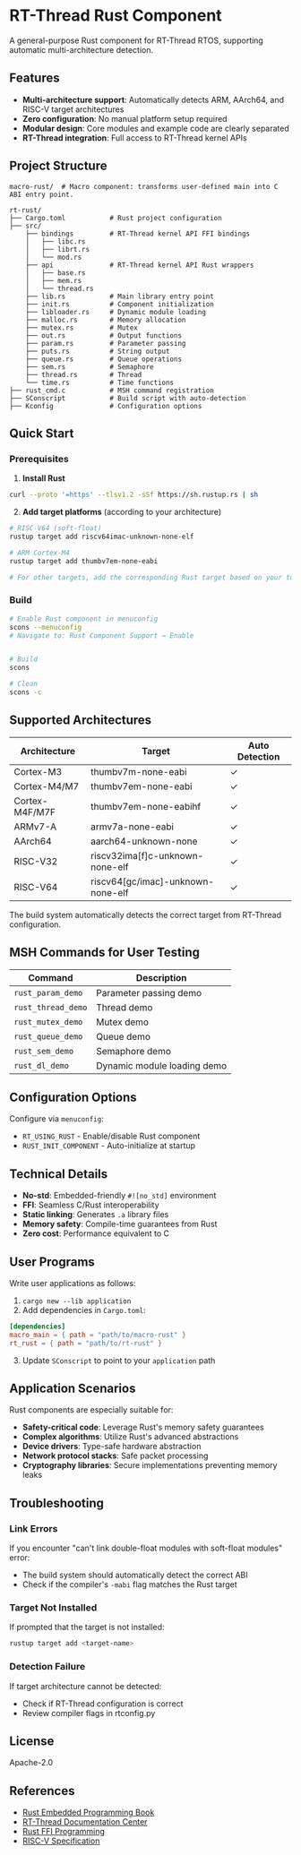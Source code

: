 # RT-Thread Rust Component

A general-purpose Rust component for RT-Thread RTOS, supporting automatic multi-architecture detection.

## Features

- **Multi-architecture support**: Automatically detects ARM, AArch64, and RISC-V target architectures
- **Zero configuration**: No manual platform setup required
- **Modular design**: Core modules and example code are clearly separated
- **RT-Thread integration**: Full access to RT-Thread kernel APIs

## Project Structure

```
macro-rust/  # Macro component: transforms user-defined main into C ABI entry point.
                        
rt-rust/
├── Cargo.toml           # Rust project configuration
├── src/
    ├── bindings         # RT-Thread kernel API FFI bindings
    │   ├── libc.rs
    │   ├── librt.rs
    │   └── mod.rs
    ├── api              # RT-Thread kernel API Rust wrappers
    │   ├── base.rs
    │   ├── mem.rs
    │   └── thread.rs
    ├── lib.rs           # Main library entry point
    ├── init.rs          # Component initialization
    ├── libloader.rs     # Dynamic module loading
    ├── malloc.rs        # Memory allocation
    ├── mutex.rs         # Mutex
    ├── out.rs           # Output functions
    ├── param.rs         # Parameter passing
    ├── puts.rs          # String output
    ├── queue.rs         # Queue operations
    ├── sem.rs           # Semaphore
    ├── thread.rs        # Thread
    └── time.rs          # Time functions
├── rust_cmd.c           # MSH command registration
├── SConscript           # Build script with auto-detection
├── Kconfig              # Configuration options
```

## Quick Start

### Prerequisites

1. **Install Rust**
```bash
curl --proto '=https' --tlsv1.2 -sSf https://sh.rustup.rs | sh
```

2. **Add target platforms** (according to your architecture)
```bash
# RISC-V64 (soft-float)
rustup target add riscv64imac-unknown-none-elf

# ARM Cortex-M4
rustup target add thumbv7em-none-eabi

# For other targets, add the corresponding Rust target based on your toolchain/ABI
```

### Build

```bash
# Enable Rust component in menuconfig
scons --menuconfig
# Navigate to: Rust Component Support → Enable


# Build
scons

# Clean
scons -c
```

## Supported Architectures

| Architecture | Target | Auto Detection |
|--------------|--------|---------------|
| Cortex-M3    | thumbv7m-none-eabi | ✓ |
| Cortex-M4/M7 | thumbv7em-none-eabi | ✓ |
| Cortex-M4F/M7F | thumbv7em-none-eabihf | ✓ |
| ARMv7-A      | armv7a-none-eabi | ✓ |
| AArch64      | aarch64-unknown-none | ✓ |
| RISC-V32     | riscv32ima[f]c-unknown-none-elf | ✓ |
| RISC-V64     | riscv64[gc/imac]-unknown-none-elf | ✓ |

The build system automatically detects the correct target from RT-Thread configuration.

## MSH Commands for User Testing

| Command | Description |
|---------|-------------|
| `rust_param_demo` | Parameter passing demo |
| `rust_thread_demo` | Thread demo |
| `rust_mutex_demo` | Mutex demo |
| `rust_queue_demo` | Queue demo |
| `rust_sem_demo` | Semaphore demo |
| `rust_dl_demo` | Dynamic module loading demo |

## Configuration Options

Configure via `menuconfig`:

- `RT_USING_RUST` - Enable/disable Rust component
- `RUST_INIT_COMPONENT` - Auto-initialize at startup

## Technical Details

- **No-std**: Embedded-friendly `#![no_std]` environment
- **FFI**: Seamless C/Rust interoperability
- **Static linking**: Generates `.a` library files
- **Memory safety**: Compile-time guarantees from Rust
- **Zero cost**: Performance equivalent to C

## User Programs

Write user applications as follows:

1. `cargo new --lib application`
2. Add dependencies in `Cargo.toml`:

```toml
[dependencies]
macro_main = { path = "path/to/macro-rust" }
rt_rust = { path = "path/to/rt-rust" }
```

3. Update `SConscript` to point to your `application` path

## Application Scenarios

Rust components are especially suitable for:

- **Safety-critical code**: Leverage Rust's memory safety guarantees
- **Complex algorithms**: Utilize Rust's advanced abstractions
- **Device drivers**: Type-safe hardware abstraction
- **Network protocol stacks**: Safe packet processing
- **Cryptography libraries**: Secure implementations preventing memory leaks

## Troubleshooting

### Link Errors

If you encounter "can't link double-float modules with soft-float modules" error:
- The build system should automatically detect the correct ABI
- Check if the compiler's `-mabi` flag matches the Rust target

### Target Not Installed

If prompted that the target is not installed:
```bash
rustup target add <target-name>
```

### Detection Failure

If target architecture cannot be detected:
- Check if RT-Thread configuration is correct
- Review compiler flags in rtconfig.py

## License

Apache-2.0

## References

- [Rust Embedded Programming Book](https://docs.rust-embedded.org/)
- [RT-Thread Documentation Center](https://www.rt-thread.org/document/site/)
- [Rust FFI Programming](https://doc.rust-lang.org/nomicon/ffi.html)
- [RISC-V Specification](https://riscv.org/technical/specifications/)